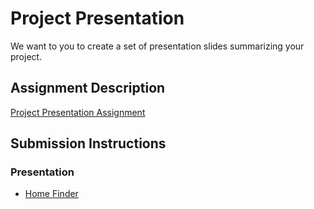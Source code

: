 # Project Presentation
We want to you to create a set of presentation slides summarizing your project.

## Assignment Description
[Project Presentation Assignment](https://education.launchcode.org/liftoff/assignments/project-presentation/)

## Submission Instructions

### Presentation
- [Home Finder](https://github.com/tennilleterry/liftoff-assignments/blob/master/P6-Project_Presentation/Project%20Presentation.pdf)